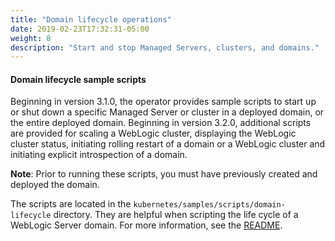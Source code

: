 ```yaml
---
title: "Domain lifecycle operations"
date: 2019-02-23T17:32:31-05:00
weight: 8
description: "Start and stop Managed Servers, clusters, and domains."
---
```


#### Domain lifecycle sample scripts

Beginning in version 3.1.0, the operator provides sample scripts to start up or shut down a specific Managed Server or cluster in a deployed domain, or the entire deployed domain. Beginning in version 3.2.0, additional scripts are provided for scaling a WebLogic cluster, displaying the WebLogic cluster status, initiating rolling restart of a domain or a WebLogic cluster and initiating explicit introspection of a domain.

**Note**: Prior to running these scripts, you must have previously created and deployed the domain.

The scripts are located in the `kubernetes/samples/scripts/domain-lifecycle` directory. They are helpful when scripting the life cycle of a WebLogic Server domain. For more information, see the [README](https://github.com/oracle/weblogic-kubernetes-operator/tree/master/kubernetes/samples/scripts/domain-lifecycle/README.md).
